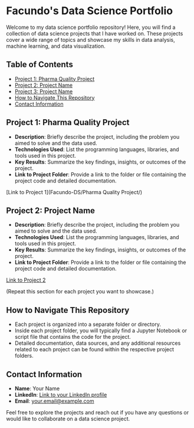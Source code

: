 # Facundo's Data Science Portfolio

Welcome to my data science portfolio repository! Here, you will find a collection of data science projects that I have worked on. 
These projects cover a wide range of topics and showcase my skills in data analysis, machine learning, and data visualization.

## Table of Contents

- [Project 1: Pharma Quality Project](#pharma-quality-project)
- [Project 2: Project Name](#project-2-project-name)
- [Project 3: Project Name](#project-3-project-name)
- [How to Navigate This Repository](#how-to-navigate-this-repository)
- [Contact Information](#contact-information)

## Project 1: Pharma Quality Project

- **Description**: Briefly describe the project, including the problem you aimed to solve and the data used.
- **Technologies Used**: List the programming languages, libraries, and tools used in this project.
- **Key Results**: Summarize the key findings, insights, or outcomes of the project.
- **Link to Project Folder**: Provide a link to the folder or file containing the project code and detailed documentation.

[Link to Project 1](Facundo-DS/Pharma Quality Project/)

## Project 2: Project Name

- **Description**: Briefly describe the project, including the problem you aimed to solve and the data used.
- **Technologies Used**: List the programming languages, libraries, and tools used in this project.
- **Key Results**: Summarize the key findings, insights, or outcomes of the project.
- **Link to Project Folder**: Provide a link to the folder or file containing the project code and detailed documentation.

[Link to Project 2](project2_folder/project2.ipynb)

(Repeat this section for each project you want to showcase.)

## How to Navigate This Repository

- Each project is organized into a separate folder or directory.
- Inside each project folder, you will typically find a Jupyter Notebook or script file that contains the code for the project.
- Detailed documentation, data sources, and any additional resources related to each project can be found within the respective project folders.

## Contact Information

- **Name**: Your Name
- **LinkedIn**: [Link to your LinkedIn profile](https://www.linkedin.com/yourprofile)
- **Email**: your.email@example.com

Feel free to explore the projects and reach out if you have any questions or would like to collaborate on a data science project.
